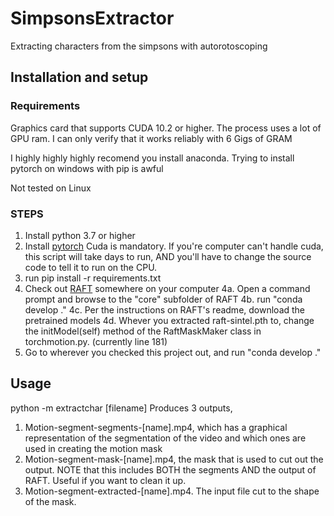 # SimpsonsExtractor
Extracting characters from the simpsons with autorotoscoping

## Installation and setup
### Requirements
Graphics card that supports CUDA 10.2 or higher.  The process uses a lot of GPU ram.  I can only verify that it works reliably with 6 Gigs of GRAM

I highly highly highly recomend you install anaconda.  Trying to install pytorch on windows with pip is awful

Not tested on Linux

### STEPS

1.  Install python 3.7 or higher
2.  Install [pytorch](https://pytorch.org/get-started/locally/)  Cuda is mandatory.  If you're computer can't handle cuda, this script will take days to run, AND you'll have to change the source code to tell it to run on the CPU.
3.  run pip install -r requirements.txt
4.  Check out [RAFT](https://github.com/princeton-vl/RAFT) somewhere on your computer
4a.  Open a command prompt and browse to the "core" subfolder of RAFT
4b.  run "conda develop ."
4c.  Per the instructions on RAFT's readme, download the pretrained models
4d.  Whever you extracted raft-sintel.pth to, change the initModel(self) method of the RaftMaskMaker class in torchmotion.py.  (currently line 181)
5.  Go to wherever you checked this project out, and run "conda develop ."

## Usage
python -m extractchar [filename]
Produces 3 outputs,
1.  Motion-segment-segments-[name].mp4,  which has a graphical representation of the segmentation of the video and which ones are used in creating the motion mask
2.  Motion-segment-mask-[name].mp4, the mask that is used to cut out the output.  NOTE that this includes BOTH the segments AND the output of RAFT.  Useful if you want to clean it up.
3.  Motion-segment-extracted-[name].mp4.  The input file cut to the shape of the mask.
